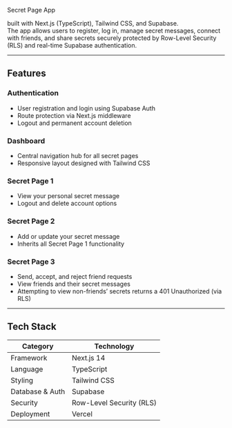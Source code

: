 Secret Page App

built with Next.js (TypeScript), Tailwind CSS, and Supabase.  
The app allows users to register, log in, manage secret messages, connect with friends, and share secrets securely protected by Row-Level Security (RLS) and real-time Supabase authentication.

---


## Features

### Authentication
- User registration and login using Supabase Auth  
- Route protection via Next.js middleware  
- Logout and permanent account deletion  

### Dashboard
- Central navigation hub for all secret pages  
- Responsive layout designed with Tailwind CSS  

### Secret Page 1
- View your personal secret message  
- Logout and delete account options  

### Secret Page 2
- Add or update your secret message  
- Inherits all Secret Page 1 functionality  

### Secret Page 3
- Send, accept, and reject friend requests  
- View friends and their secret messages  
- Attempting to view non-friends’ secrets returns a 401 Unauthorized (via RLS)  

---

## Tech Stack

| Category | Technology |
|-----------|-------------|
| Framework | Next.js 14 |
| Language | TypeScript |
| Styling | Tailwind CSS|
| Database & Auth | Supabase |
| Security | Row-Level Security (RLS) |
| Deployment | Vercel |


